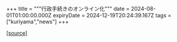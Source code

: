 +++
title = """行政手続きのオンライン化"""
date = 2024-08-01T01:00:00.000Z
expiryDate = 2024-12-19T20:24:39.167Z
tags = ["kuriyama","news"]
+++


[[source]](https://www.town.kuriyama.hokkaido.jp/soshiki/61/26388.html)
